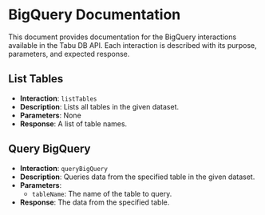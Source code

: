 # BigQuery Documentation

This document provides documentation for the BigQuery interactions available in the Tabu DB API. Each interaction is described with its purpose, parameters, and expected response.

## List Tables

- **Interaction**: `listTables`
- **Description**: Lists all tables in the given dataset.
- **Parameters**: None
- **Response**: A list of table names.

## Query BigQuery

- **Interaction**: `queryBigQuery`
- **Description**: Queries data from the specified table in the given dataset.
- **Parameters**:
  - `tableName`: The name of the table to query.
- **Response**: The data from the specified table.
